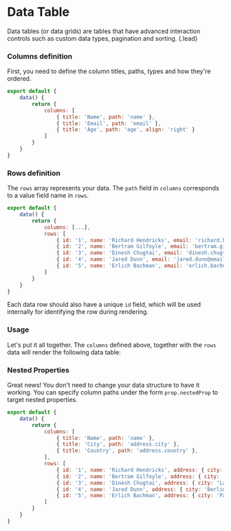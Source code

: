 # Data Table
Data tables (or data grids) are tables that have advanced interaction controls such as custom data types, pagination and sorting. {.lead}

### Columns definition
First, you need to define the column titles, paths, types and how they're ordered.

~~~js
export default {
    data() {
        return {
            columns: [
                { title: 'Name', path: 'name' },
                { title: 'Email', path: 'email' },
                { title: 'Age', path: 'age', align: 'right' }
            ]
        }
    }
}
~~~

### Rows definition
The `rows` array represents your data. The `path` field in `columns` corresponds to a value field name in `rows`. 

~~~js
export default {
    data() {
        return {
            columns: [...],
            rows: [
                { id: '1', name: 'Richard Hendricks', email: 'richard.hendricks@email.com', age: 26 },
                { id: '2', name: 'Bertram Gilfoyle', email: 'bertram.gilfoyle@email.com', age: 30 },
                { id: '3', name: 'Dinesh Chugtai', email: 'dinesh.chugtai@email.com', age: 30 },
                { id: '4', name: 'Jared Dunn', email: 'jared.dunn@email.com', age: 35 },
                { id: '5', name: 'Erlich Bachman', email: 'erlich.bachman@email.com', age: 32 }
            ]
        }
    }
}
~~~

<i-alert variant="info" class="_margin-top-1">
    <template slot="icon"><i-icon icon="info" class="h4"></i-icon></template>
    <p>Each data row should also have a unique <code>id</code> field, which will be used internally for identifying the row during rendering.</p>
</i-alert>

### Usage
Let's put it all together. The `columns` defined above, together with the `rows` data will render the following data table:

<i-code-preview title="Data Table Example" link="https://github.com/inkline/inkline/tree/master/src/components/Datatable/index.vue">
<i-datatable :columns="columns" :rows="rows" />
<template slot="html">

~~~html
<i-datatable :columns="columns" :rows="rows" />
~~~

</template>
<template slot="js">

~~~js
export default {
    data() {
        return {
            columns: [
                { title: 'Name', path: 'name' },
                { title: 'Email', path: 'email' },
                { title: 'Age', path: 'age', align: 'right' }
            ],
            rows: [
                { id: '1', name: 'Richard Hendricks', email: 'richard.hendricks@email.com', age: 26 },
                { id: '2', name: 'Bertram Gilfoyle', email: 'bertram.gilfoyle@email.com', age: 30 },
                { id: '3', name: 'Dinesh Chugtai', email: 'dinesh.chugtai@email.com', age: 30 },
                { id: '4', name: 'Jared Dunn', email: 'jared.dunn@email.com', age: 35 },
                { id: '5', name: 'Erlich Bachman', email: 'erlich.bachman@email.com', age: 32 }
            ]
        }
    }
}
~~~

</template>
</i-code-preview>

### Nested Properties
Great news! You don't need to change your data structure to have it working. You can specify column paths under the form `prop.nestedProp` to target nested properties.

~~~js
export default {
    data() {
        return {
            columns: [
                { title: 'Name', path: 'name' },
                { title: 'City', path: 'address.city' },
                { title: 'Country', path: 'address.country' },
            ],
            rows: [
                { id: '1', name: 'Richard Hendricks', address: { city: 'Cupertino', country: 'United States' } },
                { id: '2', name: 'Bertram Gilfoyle', address: { city: 'Toronto', country: 'Canada' } },
                { id: '3', name: 'Dinesh Chugtai', address: { city: 'Lahore', country: 'Pakistan' } },
                { id: '4', name: 'Jared Dunn', address: { city: 'Berlin', country: 'Germany' } },
                { id: '5', name: 'Erlich Bachman', address: { city: 'Palo Alto', country: 'United States' } }
            ]
        }
    }
}
~~~

<i-code-preview title="Data Table Property Nesting" link="https://github.com/inkline/inkline/tree/master/src/components/Datatable/index.vue">
<i-datatable :columns="columnsNested" :rows="rows" />
<template slot="html">

~~~html
<i-datatable :columns="columns" :rows="rows" />
~~~

</template>
<template slot="js">

~~~js
export default {
    data() {
        return {
            columns: [
                { title: 'Name', path: 'name' },
                { title: 'City', path: 'address.city' },
                { title: 'Country', path: 'address.country' },
            ],
            rows: [
                { id: '1', name: 'Richard Hendricks', address: { city: 'Cupertino', country: 'United States' } },
                { id: '2', name: 'Bertram Gilfoyle', address: { city: 'Toronto', country: 'Canada' } },
                { id: '3', name: 'Dinesh Chugtai', address: { city: 'Lahore', country: 'Pakistan' } },
                { id: '4', name: 'Jared Dunn', address: { city: 'Berlin', country: 'Germany' } },
                { id: '5', name: 'Erlich Bachman', address: { city: 'Palo Alto', country: 'United States' } }
            ]
        }
    }
}
~~~

</template>
</i-code-preview>
